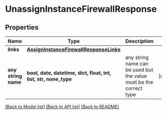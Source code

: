 # UnassignInstanceFirewallResponse


## Properties
Name | Type | Description | Notes
------------ | ------------- | ------------- | -------------
**links** | [**AssignInstanceFirewallResponseLinks**](AssignInstanceFirewallResponseLinks.md) |  | 
**any string name** | **bool, date, datetime, dict, float, int, list, str, none_type** | any string name can be used but the value must be the correct type | [optional]

[[Back to Model list]](../README.md#documentation-for-models) [[Back to API list]](../README.md#documentation-for-api-endpoints) [[Back to README]](../README.md)


